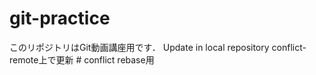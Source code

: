 # git-practice
このリポジトリはGit動画講座用です．
Update in local repository
conflict-remote上で更新 # conflict
rebase用

